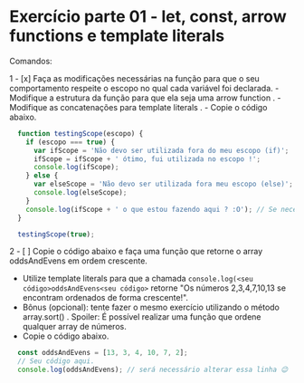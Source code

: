 # Exercício parte 01 - let, const, arrow functions e template literals

Comandos:

  1 - [x] Faça as modificações necessárias na função para que o seu comportamento respeite o escopo no 
  qual cada variável foi declarada.
     - Modifique a estrutura da função para que ela seja uma arrow function .
     - Modifique as concatenações para template literals .
     - Copie o código abaixo.
  
```js
  function testingScope(escopo) {
    if (escopo === true) {
      var ifScope = 'Não devo ser utilizada fora do meu escopo (if)';
      ifScope = ifScope + ' ótimo, fui utilizada no escopo !';
      console.log(ifScope);
    } else {
      var elseScope = 'Não devo ser utilizada fora meu escopo (else)';
      console.log(elseScope);
    }
    console.log(ifScope + ' o que estou fazendo aqui ? :O'); // Se necessário esta linha pode ser removida.
  }

  testingScope(true);
```

  2 - [ ] Copie o código abaixo e faça uma função que retorne o array oddsAndEvens em ordem crescente.

   - Utilize template literals para que a chamada ```console.log(<seu código>oddsAndEvens<seu código>```
  retorne "Os números 2,3,4,7,10,13 se encontram ordenados de forma crescente!".
   - Bônus (opcional): tente fazer o mesmo exercício utilizando o método array.sort() . Spoiler: É
  possível realizar uma função que ordene qualquer array de números.
   - Copie o código abaixo.
  
```js
  const oddsAndEvens = [13, 3, 4, 10, 7, 2];
  // Seu código aqui.
  console.log(oddsAndEvens); // será necessário alterar essa linha 😉
```
